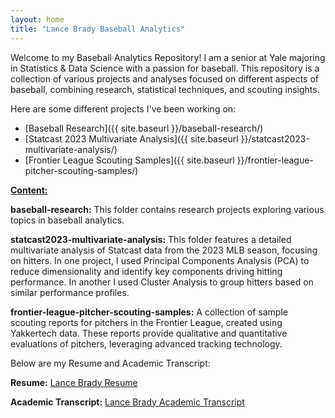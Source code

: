 ```yaml
---
layout: home
title: "Lance Brady Baseball Analytics"
---
```

Welcome to my Baseball Analytics Repository! I am a senior at Yale majoring in Statistics & Data Science with a passion for baseball. This repository is a collection of various projects and analyses focused on different aspects of baseball, combining research, statistical techniques, and scouting insights.

Here are some different projects I've been working on:

- [Baseball Research]({{ site.baseurl }}/baseball-research/)
- [Statcast 2023 Multivariate Analysis]({{ site.baseurl }}/statcast2023-multivariate-analysis/)
- [Frontier League Scouting Samples]({{ site.baseurl }}/frontier-league-pitcher-scouting-samples/)

**<ins>Content:<ins>**

**baseball-research:** This folder contains research projects exploring various topics in baseball analytics.

**statcast2023-multivariate-analysis:** This folder features a detailed multivariate analysis of Statcast data from the 2023 MLB season, focusing on hitters. In one project, I used Principal Components Analysis (PCA) to reduce dimensionality and identify key components driving hitting performance. In another I used Cluster Analysis to group hitters based on similar performance profiles.  

**frontier-league-pitcher-scouting-samples:** A collection of sample scouting reports for pitchers in the Frontier League, created using Yakkertech data. These reports provide qualitative and quantitative evaluations of pitchers, leveraging advanced tracking technology.  

Below are my Resume and Academic Transcript:  


**Resume:** [Lance Brady Resume](Lance%20Brady%20Resume%20UPDATED.pdf)  

**Academic Transcript:** [Lance Brady Academic Transcript](Lance%20Brady%20Yale%20University%20Academic%20Transcript%20(Fall%202024).pdf)
